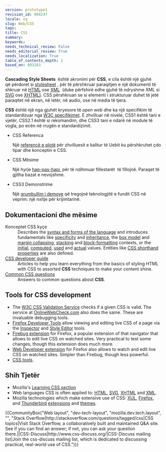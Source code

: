 ```yaml
---
version: prototype1
revision_id: 904247
locale: sq
slug: Web/CSS
tags: 
title: CSS
summary: 
keywords: 
needs_technical_review: False
needs_editorial_review: True
needs_localization: True
table_of_contents_depth: 1
based_on: 893103
---
```

<p><span class="seoSummary"><strong>Cascading Style Sheets&nbsp;</strong>&nbsp;është akronimi për&nbsp;<strong>CSS</strong>, e cila është një gjuhë që&nbsp;përdoret si&nbsp;<a href="/en-US/docs/DOM/stylesheet">stylesheet</a>&nbsp;, për të përshkruar paraqitjen e një dokumenti të shkruar në <a href="/en-US/docs/HTML">HTML</a> ose <a href="/en-US/docs/XML">XML</a>&nbsp;</span>&nbsp;(duke përfshirë edhe gjuhë të ndryshme XML si <a href="/en-US/docs/SVG">SVG</a> ose <a href="/en-US/docs/XHTML">XHTML)</a>. CSS përshkruan se si elementi i strukturuar duhet të jetë paraqitet në ekran, në letër, në audio, ose në media të tjera.</p>

<p><strong>CSS</strong> është një nga gjuhët kryesore të <em>open web&nbsp;</em>dhe ka një specifikim të standardizuar nga <a href="http://w3.org/Style/CSS/#specs">W3C specifikimet</a>. E zhvilluar në nivele, CSS1 është tani e vjetër, CSS2.1 është si rekomandim, dhe CSS3&nbsp;tani e ndarë në module të vogla, po ecën në rrugën e standardizimit.</p>

<section id="sect1">
<ul class="card-grid">
 <li><span>CSS Referenca</span>

  <p>Një <a href="/en-US/docs/Web/CSS/Reference">referencë e plotë</a> për zhvilluesit e kalitur të Uebit ku&nbsp;përshkruhet&nbsp;çdo tipar dhe konceptin e CSS.&nbsp;</p>
 </li>
 <li><span>CSS Mësime</span>
  <p>Një hyrje <a href="/en-US/docs/CSS/Getting_Started">hap-pas-hapi </a>&nbsp;për të ndihmuar fillestarët &nbsp;të fillojnë. Paraqet të gjitha bazat e nevojshme.</p>
 </li>
 <li><span>CSS3 Demonstrime</span>
  <p>Një <a href="/en-US/demos/tag/tech:css3">grumbullim i demove</a> që tregojnë teknologjitë e fundit CSS në veprim: një nxitje për krijimtarinë.&nbsp;</p>
 </li>
</ul>

<div class="row topicpage-table">
<div class="section">
<h2 class="Documentation" id="Documentation" name="Documentation">Dokumentacioni dhe mësime</h2>

<dl>
 <dt>Konceptet CSS kyçe</dt>
 <dd>Describes the <a href="/en-US/docs/CSS/Syntax" title="/en-US/docs/CSS/Syntax">syntax and forms of the language</a> and introduces fundamentals like <a href="/en-US/docs/CSS/Specificity" title="Specificity">specificity</a> and <a href="/en-US/docs/CSS/inheritance" title="inheritance">inheritance</a>, the <a href="/en-US/docs/CSS/box_model" title="Box model">box model</a> and <a href="/en-US/docs/CSS/margin_collapsing" title="Margin collapsing">margin collapsing</a>, <a href="/en-US/docs/CSS/Understanding_z-index/The_stacking_context" title="The stacking context">stacking</a> and <a href="/en-US/docs/CSS/block_formatting_context" title="block formatting context">block-formatting</a> contexts, or the <a href="/en-US/docs/CSS/initial_value" title="initial value">initial</a>, <a href="/en-US/docs/CSS/computed_value" title="computed value">computed</a>, <a href="/en-US/docs/CSS/used_value" title="used value">used</a> and <a href="/en-US/docs/CSS/actual_value" title="actual value">actual</a> values. Entities like <a href="/en-US/docs/CSS/Shorthand_properties" title="CSS/Shorthand_properties">CSS shorthand properties</a> are also defined.</dd>
 <dt><a href="/en-US/docs/Web/Guide/CSS" title="/en-US/docs/Web/Guide/CSS">CSS developer guide</a></dt>
 <dd>Articles to help you learn everything from the basics of styling HTML with CSS to assorted <strong>CSS</strong> techniques to make your content shine.</dd>
 <dt><a href="/en-US/docs/Web/CSS/Common_CSS_Questions">Common CSS questions</a></dt>
 <dd>Answers to common questions about <strong>CSS</strong>.</dd>
</dl>
</div>

<div class="section">
<h2 class="Tools" id="Tools" name="Tools">Tools for CSS development</h2>

<ul>
 <li>The <a class="external" href="http://jigsaw.w3.org/css-validator/">W3C CSS Validation Service</a> checks if a given CSS is valid. The service at <a href="//www.OnlineWebCheck.com/">OnlineWebCheck.com</a> also does the same. These are invaluable debugging tools.</li>
 <li><a href="/en-US/docs/Tools">Firefox Developer Tools</a> allow viewing and editing live CSS of a page via the <a href="/en-US/docs/Tools/Page_Inspector">Inspector</a> and <a href="/en-US/docs/Tools/Style_Editor">Style Editor</a> tools.</li>
 <li><a class="link-https" href="https://addons.mozilla.org/en-US/firefox/addon/1843">Firebug extension</a> for Firefox, a popular extension of that navigator that allows to edit live CSS on watched sites. Very practical to test some changes, though this extension does much more.</li>
 <li><a class="link-https" href="https://addons.mozilla.org/en-US/firefox/addon/60">Web Developer extension</a> for Firefox also allows to watch and edit live CSS on watched sites. Simpler than Firebug, though less powerful.</li>
 <li><a href="/en-US/docs/Web/CSS/Tools">CSS tools</a>.</li>
</ul>
</div>
</div>
</section>

<h2 id="See_also">Shih Tjetër</h2>

<ul>
 <li>Mozilla's <a href="/en-US/Learn/CSS">Learning CSS section</a></li>
 <li>Web languages CSS is often applied to: <a href="/en-US/docs/HTML" title="en-US/docs/HTML">HTML</a>, <a href="/en-US/docs/SVG" title="SVG">SVG</a>, <a href="/en-US/docs/XHTML" title="en-US/docs/XHTML">XHTML</a> and <a href="/en-US/docs/XML" title="en-US/docs/XML">XML</a>.</li>
 <li>Mozilla technologies which make extensive use of CSS: <a href="/en-US/docs/Mozilla/Tech/XUL" title="en-US/docs/XUL">XUL</a>, <a href="/en-US/Firefox">Firefox</a>, and <a href="/en-US/docs/Mozilla/Thunderbird">Thunderbird</a> <a href="/en-US/docs/Extensions" title="en-US/docs/Extensions">extensions</a> and <a href="/en-US/Add-ons/Themes" title="en-US/docs/Themes">themes</a>.</li>
</ul>

<p>{{CommunityBox("Web layout", "dev-tech-layout", "mozilla.dev.tech.layout", "", "Stack Overflow|http://stackoverflow.com/questions/tagged/css|CSS topics|Visit Stack Overflow, a collaboratively built and maintained Q&amp;A site. See if you can find an answer; if not, you can ask your question there.||CSS-Discuss|http://www.css-discuss.org/|CSS-Discuss mailing list|Join the css-discuss mailing list, which is dedicated to discussing practical, real-world use of CSS.")}}</p>

